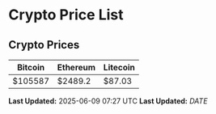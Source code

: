 # Crypto Price List

## Crypto Prices
| Bitcoin | Ethereum | Litecoin |
| ------- | -------- | -------- |
| $105587 | $2489.2 | $87.03 |
**Last Updated:** 2025-06-09 07:27 UTC
**Last Updated:** $DATE$
